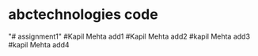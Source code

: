 # abctechnologies code
"# assignment1" 
#Kapil Mehta add1
#Kapil Mehta add2
#kapil Mehta add3
#kapil Mehta add4
